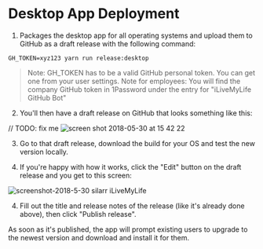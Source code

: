 # Desktop App Deployment

1. Packages the desktop app for all operating systems and upload them to GitHub as a draft release with the following command: 

  ```
  GH_TOKEN=xyz123 yarn run release:desktop
  ```

> Note: GH_TOKEN has to be a valid GitHub personal token. You can get one from your user settings.
> Note for employees: You will find the company GitHub token in 1Password under the entry for "iLiveMyLife GitHub Bot"

2. You'll then have a draft release on GitHub that looks something like this:

// TODO: fix me
  ![screen shot 2018-05-30 at 15 42 22](https://user-images.githubusercontent.com/7525670/40724411-4b5fe9ec-6421-11e8-8e4b-d0df96b46f72.png)

3. Go to that draft release, download the build for your OS and test the new version locally.

4. If you're happy with how it works, click the "Edit" button on the draft release and you get to this screen:

  ![screenshot-2018-5-30 silarr iLiveMyLife](https://user-images.githubusercontent.com/7525670/40724488-77256642-6421-11e8-9911-999ed0fa5957.png)

4. Fill out the title and release notes of the release (like it's already done above), then click "Publish release".

As soon as it's published, the app will prompt existing users to upgrade to the newest version and download and install it for them.

